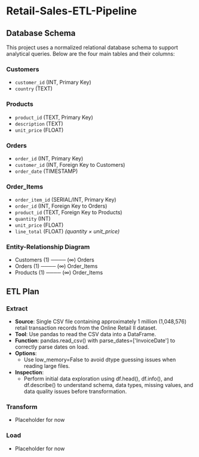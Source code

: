 # Retail-Sales-ETL-Pipeline

## Database Schema

This project uses a normalized relational database schema to support analytical queries. Below are the four main tables and their columns:

### Customers
- `customer_id` (INT, Primary Key)
- `country` (TEXT)

### Products
- `product_id` (TEXT, Primary Key)
- `description` (TEXT)
- `unit_price` (FLOAT)

### Orders
- `order_id` (INT, Primary Key)
- `customer_id` (INT, Foreign Key to Customers)
- `order_date` (TIMESTAMP)

### Order_Items
- `order_item_id` (SERIAL/INT, Primary Key)
- `order_id` (INT, Foreign Key to Orders)
- `product_id` (TEXT, Foreign Key to Products)
- `quantity` (INT)
- `unit_price` (FLOAT)
- `line_total` (FLOAT) *(quantity × unit_price)*

### Entity-Relationship Diagram
- Customers (1) ──── (∞) Orders
- Orders (1) ──── (∞) Order_Items
- Products (1) ──── (∞) Order_Items




## ETL Plan

### Extract
- **Source**: Single CSV file containing approximately 1 million (1,048,576) retail transaction records from the Online Retail II dataset.
- **Tool**: Use pandas to read the CSV data into a DataFrame.
- **Function**: pandas.read_csv() with parse_dates=['InvoiceDate'] to correctly parse dates on load.
- **Options**:
  - Use low_memory=False to avoid dtype guessing issues when reading large files.
- **Inspection**:
  - Perform initial data exploration using df.head(), df.info(), and df.describe() to understand schema, data types, missing values, and data quality issues before transformation.


### Transform
- Placeholder for now

### Load
- Placeholder for now
